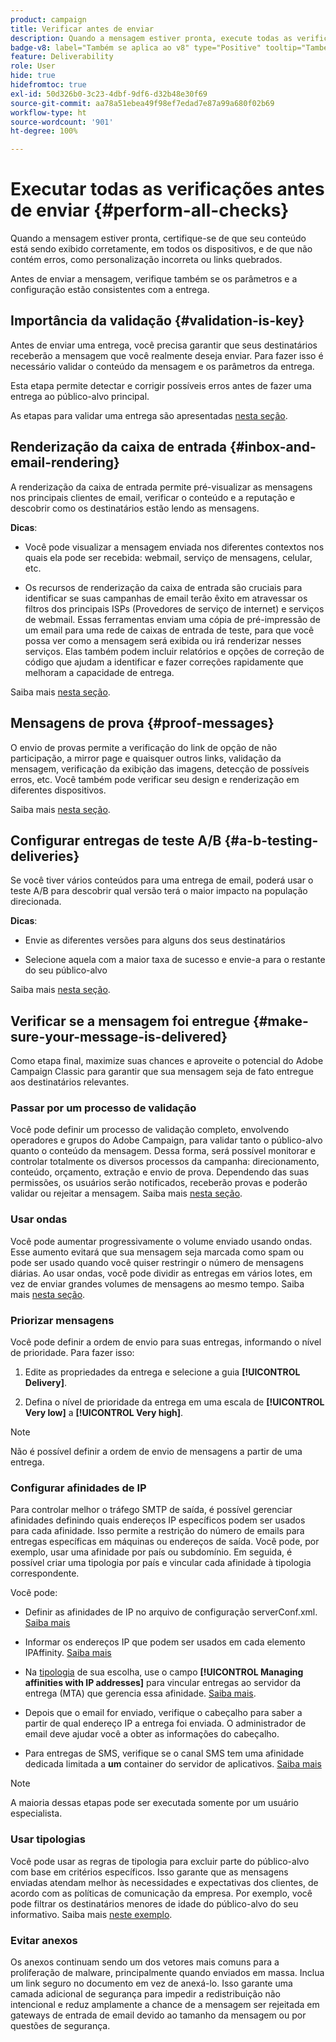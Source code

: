 ```yaml
---
product: campaign
title: Verificar antes de enviar
description: Quando a mensagem estiver pronta, execute todas as verificações antes de enviar
badge-v8: label="Também se aplica ao v8" type="Positive" tooltip="Também se aplica ao Campaign v8"
feature: Deliverability
role: User
hide: true
hidefromtoc: true
exl-id: 50d326b0-3c23-4dbf-9df6-d32b48e30f69
source-git-commit: aa78a51ebea49f98ef7edad7e87a99a680f02b69
workflow-type: ht
source-wordcount: '901'
ht-degree: 100%

---
```


# Executar todas as verificações antes de enviar {#perform-all-checks}

Quando a mensagem estiver pronta, certifique-se de que seu conteúdo está sendo exibido corretamente, em todos os dispositivos, e de que não contém erros, como personalização incorreta ou links quebrados.

Antes de enviar a mensagem, verifique também se os parâmetros e a configuração estão consistentes com a entrega.

## Importância da validação {#validation-is-key}

Antes de enviar uma entrega, você precisa garantir que seus destinatários receberão a mensagem que você realmente deseja enviar. Para fazer isso é necessário validar o conteúdo da mensagem e os parâmetros da entrega.

Esta etapa permite detectar e corrigir possíveis erros antes de fazer uma entrega ao público-alvo principal.

As etapas para validar uma entrega são apresentadas [nesta seção](steps-validating-the-delivery.md).

## Renderização da caixa de entrada {#inbox-and-email-rendering}

A renderização da caixa de entrada permite pré-visualizar as mensagens nos principais clientes de email, verificar o conteúdo e a reputação e descobrir como os destinatários estão lendo as mensagens.

**Dicas**:

* Você pode visualizar a mensagem enviada nos diferentes contextos nos quais ela pode ser recebida: webmail, serviço de mensagens, celular, etc.

* Os recursos de renderização da caixa de entrada são cruciais para identificar se suas campanhas de email terão êxito em atravessar os filtros dos principais ISPs (Provedores de serviço de internet) e serviços de webmail. Essas ferramentas enviam uma cópia de pré-impressão de um email para uma rede de caixas de entrada de teste, para que você possa ver como a mensagem será exibida ou irá renderizar nesses serviços. Elas também podem incluir relatórios e opções de correção de código que ajudam a identificar e fazer correções rapidamente que melhoram a capacidade de entrega.

Saiba mais [nesta seção](inbox-rendering.md).

## Mensagens de prova {#proof-messages}

O envio de provas permite a verificação do link de opção de não participação, a mirror page e quaisquer outros links, validação da mensagem, verificação da exibição das imagens, detecção de possíveis erros, etc. Você também pode verificar seu design e renderização em diferentes dispositivos.

Saiba mais [nesta seção](steps-validating-the-delivery.md#sending-a-proof).

## Configurar entregas de teste A/B {#a-b-testing-deliveries}

Se você tiver vários conteúdos para uma entrega de email, poderá usar o teste A/B para descobrir qual versão terá o maior impacto na população direcionada.

**Dicas**:

* Envie as diferentes versões para alguns dos seus destinatários

* Selecione aquela com a maior taxa de sucesso e envie-a para o restante do seu público-alvo

Saiba mais [nesta seção](get-started-a-b-testing.md).

## Verificar se a mensagem foi entregue {#make-sure-your-message-is-delivered}

Como etapa final, maximize suas chances e aproveite o potencial do Adobe Campaign Classic para garantir que sua mensagem seja de fato entregue aos destinatários relevantes.

### Passar por um processo de validação

Você pode definir um processo de validação completo, envolvendo operadores e grupos do Adobe Campaign, para validar tanto o público-alvo quanto o conteúdo da mensagem. Dessa forma, será possível monitorar e controlar totalmente os diversos processos da campanha: direcionamento, conteúdo, orçamento, extração e envio de prova. Dependendo das suas permissões, os usuários serão notificados, receberão provas e poderão validar ou rejeitar a mensagem. Saiba mais [nesta seção](../../campaign/using/marketing-campaign-approval.md).

### Usar ondas

Você pode aumentar progressivamente o volume enviado usando ondas. Esse aumento evitará que sua mensagem seja marcada como spam ou pode ser usado quando você quiser restringir o número de mensagens diárias. Ao usar ondas, você pode dividir as entregas em vários lotes, em vez de enviar grandes volumes de mensagens ao mesmo tempo. Saiba mais [nesta seção](steps-sending-the-delivery.md#sending-using-multiple-waves).

### Priorizar mensagens

Você pode definir a ordem de envio para suas entregas, informando o nível de prioridade. Para fazer isso:

1. Edite as propriedades da entrega e selecione a guia **[!UICONTROL Delivery]**.

1. Defina o nível de prioridade da entrega em uma escala de **[!UICONTROL Very low]** a **[!UICONTROL Very high]**.

>[!NOTE]
>
>Não é possível definir a ordem de envio de mensagens a partir de uma entrega.

### Configurar afinidades de IP

Para controlar melhor o tráfego SMTP de saída, é possível gerenciar afinidades definindo quais endereços IP específicos podem ser usados para cada afinidade. Isso permite a restrição do número de emails para entregas específicas em máquinas ou endereços de saída. Você pode, por exemplo, usar uma afinidade por país ou subdomínio. Em seguida, é possível criar uma tipologia por país e vincular cada afinidade à tipologia correspondente.

Você pode:

* Definir as afinidades de IP no arquivo de configuração serverConf.xml. [Saiba mais](../../installation/using/configuring-campaign-server.md#managing-outbound-smtp-traffic-with-affinities)

* Informar os endereços IP que podem ser usados em cada elemento IPAffinity. [Saiba mais](../../installation/using/email-deliverability.md#list-of-ip-addresses-to-use)

* Na [tipologia](../../campaign-opt/using/about-campaign-typologies.md) de sua escolha, use o campo **[!UICONTROL Managing affinities with IP addresses]** para vincular entregas ao servidor da entrega (MTA) que gerencia essa afinidade. [Saiba mais](../../campaign-opt/using/applying-rules.md#control-outgoing-smtp-traffic).

* Depois que o email for enviado, verifique o cabeçalho para saber a partir de qual endereço IP a entrega foi enviada. O administrador de email deve ajudar você a obter as informações do cabeçalho.

* Para entregas de SMS, verifique se o canal SMS tem uma afinidade dedicada limitada a **um** container do servidor de aplicativos. [Saiba mais](../../installation/using/configure-delivery-settings.md#managing-outbound-smtp-traffic-with-affinities)

>[!NOTE]
>
>A maioria dessas etapas pode ser executada somente por um usuário especialista.

### Usar tipologias

Você pode usar as regras de tipologia para excluir parte do público-alvo com base em critérios específicos. Isso garante que as mensagens enviadas atendam melhor às necessidades e expectativas dos clientes, de acordo com as políticas de comunicação da empresa. Por exemplo, você pode filtrar os destinatários menores de idade do público-alvo do seu informativo. Saiba mais [neste exemplo](../../campaign-opt/using/filtering-rules.md).

### Evitar anexos

Os anexos continuam sendo um dos vetores mais comuns para a proliferação de malware, principalmente quando enviados em massa. Inclua um link seguro no documento em vez de anexá-lo. Isso garante uma camada adicional de segurança para impedir a redistribuição não intencional e reduz amplamente a chance de a mensagem ser rejeitada em gateways de entrada de email devido ao tamanho da mensagem ou por questões de segurança.
